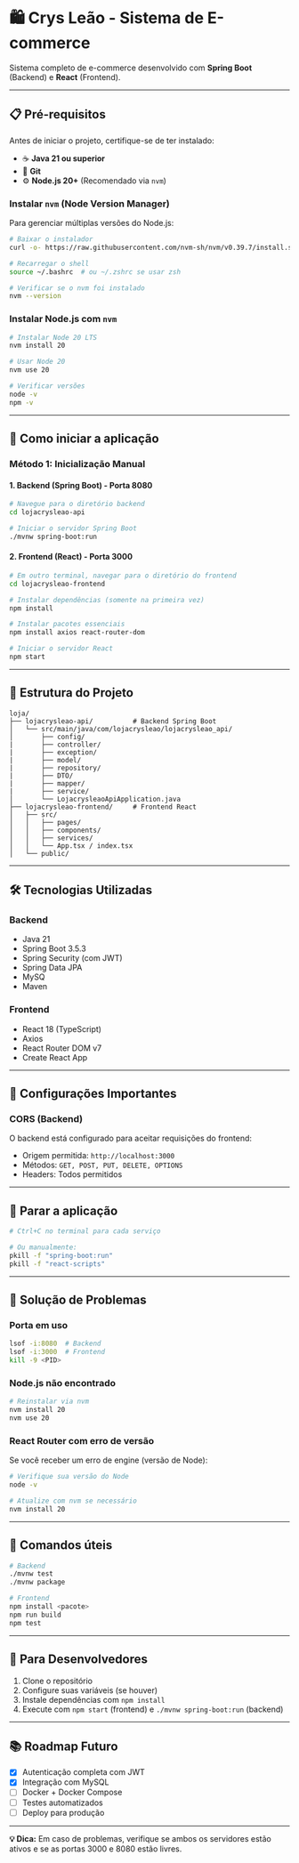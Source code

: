 # 🛍 Crys Leão - Sistema de E-commerce

Sistema completo de e-commerce desenvolvido com **Spring Boot** (Backend) e **React** (Frontend).

---

## 📋 Pré-requisitos

Antes de iniciar o projeto, certifique-se de ter instalado:

- ☕ **Java 21 ou superior**
- 🐧 **Git**
- ⚙️ **Node.js 20+** (Recomendado via `nvm`)

### Instalar `nvm` (Node Version Manager)

Para gerenciar múltiplas versões do Node.js:

```bash
# Baixar o instalador
curl -o- https://raw.githubusercontent.com/nvm-sh/nvm/v0.39.7/install.sh | bash

# Recarregar o shell
source ~/.bashrc  # ou ~/.zshrc se usar zsh

# Verificar se o nvm foi instalado
nvm --version
```

### Instalar Node.js com `nvm`

```bash
# Instalar Node 20 LTS
nvm install 20

# Usar Node 20
nvm use 20

# Verificar versões
node -v
npm -v
```

---

## 🚀 Como iniciar a aplicação

### Método 1: Inicialização Manual

#### 1. **Backend (Spring Boot) - Porta 8080**

```bash
# Navegue para o diretório backend
cd lojacrysleao-api

# Iniciar o servidor Spring Boot
./mvnw spring-boot:run
```

#### 2. **Frontend (React) - Porta 3000**

```bash
# Em outro terminal, navegar para o diretório do frontend
cd lojacrysleao-frontend

# Instalar dependências (somente na primeira vez)
npm install

# Instalar pacotes essenciais
npm install axios react-router-dom

# Iniciar o servidor React
npm start
```
---

## 📁 Estrutura do Projeto

```
loja/
├── lojacrysleao-api/          # Backend Spring Boot
│   └── src/main/java/com/lojacrysleao/lojacrysleao_api/
│       ├── config/
|       ├── controller/
|       ├── exception/
|       ├── model/
|       ├── repository/
|       ├── DTO/
|       ├── mapper/
|       ├── service/
│       └── LojacrysleaoApiApplication.java
├── lojacrysleao-frontend/     # Frontend React
│   ├── src/
│   │   ├── pages/
│   │   ├── components/
│   │   ├── services/
│   │   └── App.tsx / index.tsx
│   └── public/
```

---

## 🛠️ Tecnologias Utilizadas

### Backend
- Java 21
- Spring Boot 3.5.3
- Spring Security (com JWT)
- Spring Data JPA
- MySQ
- Maven

### Frontend
- React 18 (TypeScript)
- Axios
- React Router DOM v7
- Create React App

---

## 🔧 Configurações Importantes

### CORS (Backend)
O backend está configurado para aceitar requisições do frontend:
- Origem permitida: `http://localhost:3000`
- Métodos: `GET, POST, PUT, DELETE, OPTIONS`
- Headers: Todos permitidos
  
---

## 🛑 Parar a aplicação

```bash
# Ctrl+C no terminal para cada serviço

# Ou manualmente:
pkill -f "spring-boot:run"
pkill -f "react-scripts"
```

---

## 🚨 Solução de Problemas

### Porta em uso

```bash
lsof -i:8080  # Backend
lsof -i:3000  # Frontend
kill -9 <PID>
```

### Node.js não encontrado

```bash
# Reinstalar via nvm
nvm install 20
nvm use 20
```

### React Router com erro de versão

Se você receber um erro de engine (versão de Node):

```bash
# Verifique sua versão do Node
node -v

# Atualize com nvm se necessário
nvm install 20
```

---

## 🔄 Comandos úteis

```bash
# Backend
./mvnw test
./mvnw package

# Frontend
npm install <pacote>
npm run build
npm test
```

---

## 👥 Para Desenvolvedores

1. Clone o repositório
2. Configure suas variáveis (se houver)
3. Instale dependências com `npm install`
4. Execute com `npm start` (frontend) e `./mvnw spring-boot:run` (backend)

---

## 📚 Roadmap Futuro

- [x] Autenticação completa com JWT
- [x] Integração com MySQL
- [ ] Docker + Docker Compose
- [ ] Testes automatizados
- [ ] Deploy para produção

---

**💡 Dica:** Em caso de problemas, verifique se ambos os servidores estão ativos e se as portas 3000 e 8080 estão livres.

